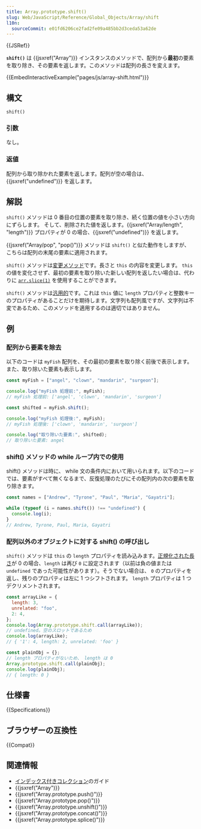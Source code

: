 ```yaml
---
title: Array.prototype.shift()
slug: Web/JavaScript/Reference/Global_Objects/Array/shift
l10n:
  sourceCommit: e01fd6206ce2fad2fe09a485bb2d3ceda53a62de
---
```


{{JSRef}}

**`shift()`** は {{jsxref("Array")}} インスタンスのメソッドで、配列から**最初**の要素を取り除き、その要素を返します。このメソッドは配列の長さを変えます。

{{EmbedInteractiveExample("pages/js/array-shift.html")}}

## 構文

```js-nolint
shift()
```

### 引数

なし。

### 返値

配列から取り除かれた要素を返します。配列が空の場合は、{{jsxref("undefined")}} を返します。

## 解説

`shift()` メソッドは 0 番目の位置の要素を取り除き、続く位置の値を小さい方向にずらします。
そして、削除された値を返します。{{jsxref("Array/length", "length")}} プロパティが 0 の場合、{{jsxref("undefined")}} を返します。

{{jsxref("Array/pop", "pop()")}} メソッドは `shift()` と似た動作をしますが、こちらは配列の末尾の要素に適用されます。

`shift()` メソッドは[変更メソッド](/ja/docs/Web/JavaScript/Reference/Global_Objects/Array#コピーメソッドと変更メソッド)です。長さと `this` の内容を変更します。 `this` の値を変化させず、最初の要素を取り除いた新しい配列を返したい場合は、代わりに [`arr.slice(1)`](/ja/docs/Web/JavaScript/Reference/Global_Objects/Array/slice) を使用することができます。

`shift()` メソッドは[汎用的](/ja/docs/Web/JavaScript/Reference/Global_Objects/Array#汎用的な配列メソッド)です。これは `this` 値に `length` プロパティと整数キーのプロパティがあることだけを期待します。文字列も配列風ですが、文字列は不変であるため、このメソッドを適用するのは適切ではありません。

## 例

### 配列から要素を除去

以下のコードは `myFish` 配列を、その最初の要素を取り除く前後で表示します。また、取り除いた要素も表示します。

```js
const myFish = ["angel", "clown", "mandarin", "surgeon"];

console.log("myFish 処理前:", myFish);
// myFish 処理前: ['angel', 'clown', 'mandarin', 'surgeon']

const shifted = myFish.shift();

console.log("myFish 処理後:", myFish);
// myFish 処理後: ['clown', 'mandarin', 'surgeon']

console.log("取り除いた要素:", shifted);
// 取り除いた要素: angel
```

### shift() メソッドの while ループ内での使用

shift() メソッドは時に、 while 文の条件内において用いられます。以下のコードでは、要素がすべて無くなるまで、反復処理のたびにその配列内の次の要素を取り除きます。

```js
const names = ["Andrew", "Tyrone", "Paul", "Maria", "Gayatri"];

while (typeof (i = names.shift()) !== "undefined") {
  console.log(i);
}
// Andrew, Tyrone, Paul, Maria, Gayatri
```

### 配列以外のオブジェクトに対する shift() の呼び出し

`shift()` メソッドは `this` の `length` プロパティを読み込みます。[正規化された長さ](/ja/docs/Web/JavaScript/Reference/Global_Objects/Array#length_プロパティの正規化)が 0 の場合、`length` は再び `0` に設定されます（以前は負の値または `undefined` であった可能性があります）。そうでない場合は、 `0` のプロパティを返し、残りのプロパティは左に 1 つシフトされます。 `length` プロパティは 1 つデクリメントされます。

```js
const arrayLike = {
  length: 3,
  unrelated: "foo",
  2: 4,
};
console.log(Array.prototype.shift.call(arrayLike));
// undefined。空のスロットであるため
console.log(arrayLike);
// { '1': 4, length: 2, unrelated: 'foo' }

const plainObj = {};
// length プロパティがないため、 length は 0
Array.prototype.shift.call(plainObj);
console.log(plainObj);
// { length: 0 }
```

## 仕様書

{{Specifications}}

## ブラウザーの互換性

{{Compat}}

## 関連情報

- [インデックス付きコレクション](/ja/docs/Web/JavaScript/Guide/Indexed_collections)のガイド
- {{jsxref("Array")}}
- {{jsxref("Array.prototype.push()")}}
- {{jsxref("Array.prototype.pop()")}}
- {{jsxref("Array.prototype.unshift()")}}
- {{jsxref("Array.prototype.concat()")}}
- {{jsxref("Array.prototype.splice()")}}
